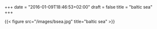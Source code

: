 +++
date = "2016-01-09T18:46:53+02:00"
draft = false
title = "baltic sea"
+++

{{< figure src="/images/bsea.jpg" title="baltic sea" >}}

<!--more-->